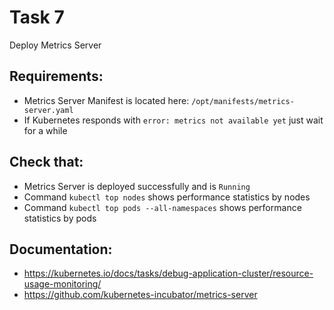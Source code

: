 # Task 7

Deploy Metrics Server

## Requirements:
- Metrics Server Manifest is located here: `/opt/manifests/metrics-server.yaml`
- If Kubernetes responds with `error: metrics not available yet` just wait for a while

## Check that:
- Metrics Server is deployed successfully and is `Running`
- Command `kubectl top nodes` shows performance statistics by nodes
- Command `kubectl top pods --all-namespaces` shows performance statistics by pods

## Documentation:
- https://kubernetes.io/docs/tasks/debug-application-cluster/resource-usage-monitoring/
- https://github.com/kubernetes-incubator/metrics-server
